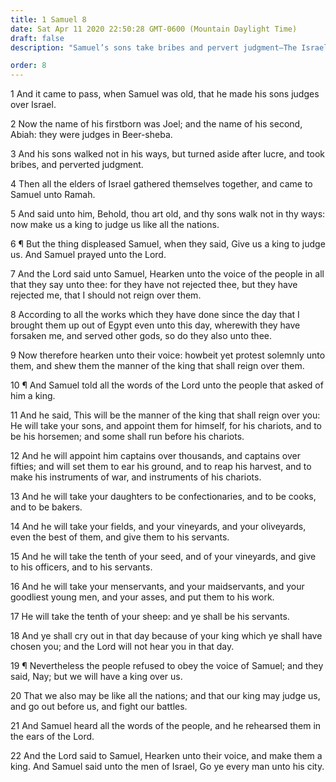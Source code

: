 ```yaml
---
title: 1 Samuel 8
date: Sat Apr 11 2020 22:50:28 GMT-0600 (Mountain Daylight Time)
draft: false
description: "Samuel’s sons take bribes and pervert judgment—The Israelites seek for a king to rule over them—Samuel rehearses the nature and evils of kingly rule—The Lord consents to give them a king."

order: 8
---
```

    
1 And it came to pass, when Samuel was old, that he made his sons judges over Israel.

2 Now the name of his firstborn was Joel; and the name of his second, Abiah: they were judges in Beer-sheba.

3 And his sons walked not in his ways, but turned aside after lucre, and took bribes, and perverted judgment.

4 Then all the elders of Israel gathered themselves together, and came to Samuel unto Ramah.

5 And said unto him, Behold, thou art old, and thy sons walk not in thy ways: now make us a king to judge us like all the nations.

6 ¶ But the thing displeased Samuel, when they said, Give us a king to judge us. And Samuel prayed unto the Lord.

7 And the Lord said unto Samuel, Hearken unto the voice of the people in all that they say unto thee: for they have not rejected thee, but they have rejected me, that I should not reign over them.

8 According to all the works which they have done since the day that I brought them up out of Egypt even unto this day, wherewith they have forsaken me, and served other gods, so do they also unto thee.

9 Now therefore hearken unto their voice: howbeit yet protest solemnly unto them, and shew them the manner of the king that shall reign over them.

10 ¶ And Samuel told all the words of the Lord unto the people that asked of him a king.

11 And he said, This will be the manner of the king that shall reign over you: He will take your sons, and appoint them for himself, for his chariots, and to be his horsemen; and some shall run before his chariots.

12 And he will appoint him captains over thousands, and captains over fifties; and will set them to ear his ground, and to reap his harvest, and to make his instruments of war, and instruments of his chariots.

13 And he will take your daughters to be confectionaries, and to be cooks, and to be bakers.

14 And he will take your fields, and your vineyards, and your oliveyards, even the best of them, and give them to his servants.

15 And he will take the tenth of your seed, and of your vineyards, and give to his officers, and to his servants.

16 And he will take your menservants, and your maidservants, and your goodliest young men, and your asses, and put them to his work.

17 He will take the tenth of your sheep: and ye shall be his servants.

18 And ye shall cry out in that day because of your king which ye shall have chosen you; and the Lord will not hear you in that day.

19 ¶ Nevertheless the people refused to obey the voice of Samuel; and they said, Nay; but we will have a king over us.

20 That we also may be like all the nations; and that our king may judge us, and go out before us, and fight our battles.

21 And Samuel heard all the words of the people, and he rehearsed them in the ears of the Lord.

22 And the Lord said to Samuel, Hearken unto their voice, and make them a king. And Samuel said unto the men of Israel, Go ye every man unto his city.
